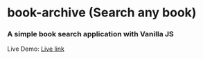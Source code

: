 # book-archive (Search any book)

### A simple book search application with Vanilla JS

Live Demo: [Live link](https://book-archive-vanilla-js-smabtahinoor.vercel.app/)

